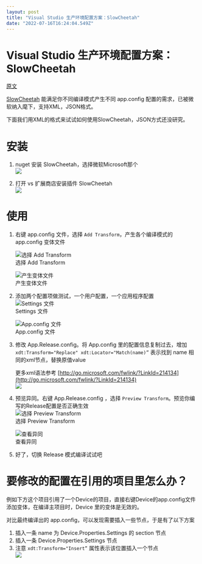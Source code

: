 ```yaml
---
layout: post
title: "Visual Studio 生产环境配置方案：SlowCheetah"
date: "2022-07-16T16:24:04.549Z"
---
```

Visual Studio 生产环境配置方案：SlowCheetah
==================================

[原文](https://zhouxc.notion.site/Visual-Studio-SlowCheetah-28972b9bbff54a21810bd3741071f0ff)

[SlowCheetah](https://github.com/microsoft/slow-cheetah) 能满足你不同编译模式产生不同 app.config 配置的需求，已被微软纳入麾下，支持XML，JSON格式。

下面我们用XML的格式来试试如何使用SlowCheetah，JSON方式还没研究。

安装
==

1.  nuget 安装 SlowCheetah，选择微软Microsoft那个  
    ![](https://img2022.cnblogs.com/blog/645649/202207/645649-20220716190303678-1573152710.png)
    
2.  打开 vs 扩展商店安装插件 SlowCheetah  
    ![](https://img2022.cnblogs.com/blog/645649/202207/645649-20220716190323445-985609324.png)
    

使用
==

1.  右键 app.config 文件，选择 `Add Transform`，产生各个编译模式的 app.config 变体文件
    
    ![选择 Add Transform](https://img2022.cnblogs.com/blog/645649/202207/645649-20220716190441781-138127831.png)  
    选择 Add Transform
    
    ![产生变体文件](https://img2022.cnblogs.com/blog/645649/202207/645649-20220716190457875-240641249.png)  
    产生变体文件
    
2.  添加两个配置项做测试，一个用户配置，一个应用程序配置  
    ![Settings 文件](https://img2022.cnblogs.com/blog/645649/202207/645649-20220716190554748-582884460.png)  
    Settings 文件
    
    ![App.config 文件](https://img2022.cnblogs.com/blog/645649/202207/645649-20220716190606752-1174966399.png)  
    App.config 文件
    
3.  修改 App.Release.config。将 App.config 里的配置信息复制过去，增加 `xdt:Transform="Replace" xdt:Locator="Match(name)”` 表示找到 name 相同的xml节点，替换原值value
    
    更多xml语法参考 [http://go.microsoft.com/fwlink/?LinkId=214134](http://go.microsoft.com/fwlink/?LinkId=214134)  
    ![](https://img2022.cnblogs.com/blog/645649/202207/645649-20220716190903953-1105115484.png)
    
4.  预览异同。右键 App.Release.config ，选择 `Preview Transform`。预览你编写的Release配置是否正确生效  
    ![选择 Preview Transform](https://img2022.cnblogs.com/blog/645649/202207/645649-20220716190930073-1624470710.png)  
    选择 Preview Transform
    
    ![查看异同](https://img2022.cnblogs.com/blog/645649/202207/645649-20220716190945687-932849324.png)  
    查看异同
    
5.  好了，切换 Release 模式编译试试吧
    

要修改的配置在引用的项目里怎么办？
=================

例如下方这个项目引用了一个Device的项目，直接右键Device的app.config文件添加变体，在编译主项目时，Device 里的变体是无效的。

对比最终编译出的 app.config，可以发现需要插入一些节点，于是有了以下方案

1.  插入一条 name 为 Device.Properties.Settings 的 section 节点
2.  插入一条 Device.Properties.Settings 节点
3.  注意 `xdt:Transform="Insert”` 属性表示该位置插入一个节点  
    ![](https://img2022.cnblogs.com/blog/645649/202207/645649-20220716191006659-1974969550.png)